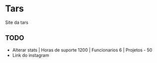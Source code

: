 # Tars
Site da tars

## TODO 
- Alterar stats | Horas de suporte 1200 | Funcionarios 6 | Projetos - 50
- Link do instagram
